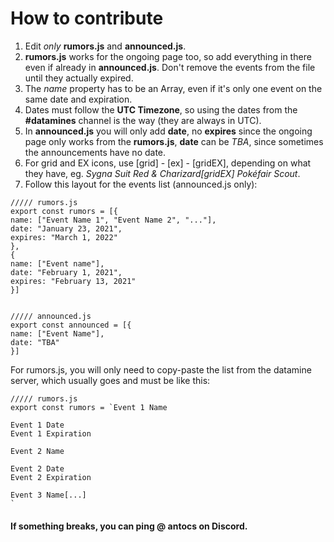# How to contribute
1. Edit *only* **rumors.js** and **announced.js**.
2. **rumors.js** works for the ongoing page too, so add everything in there even if already in **announced.js**. Don't remove the events from the file until they actually expired.
3. The *name* property has to be an Array, even if it's only one event on the same date and expiration.
4. Dates must follow the **UTC Timezone**, so using the dates from the **#datamines** channel is the way (they are always in UTC).
5. In **announced.js** you will only add **date**, no **expires** since the ongoing page only works from the **rumors.js**, **date** can be *TBA*, since sometimes the announcements have no date.
6. For grid and EX icons, use \[grid] - \[ex] - \[gridEX], depending on what they have, eg. *Sygna Suit Red & Charizard\[gridEX] Pokéfair Scout*.
7. Follow this layout for the events list (announced.js only):
```
///// rumors.js
export const rumors = [{
name: ["Event Name 1", "Event Name 2", "..."],
date: "January 23, 2021",
expires: "March 1, 2022"
},
{
name: ["Event name"],
date: "February 1, 2021",
expires: "February 13, 2021"
}]


///// announced.js
export const announced = [{
name: ["Event Name"],
date: "TBA"
}]
```
For rumors.js, you will only need to copy-paste the list from the datamine server, which usually goes and must be like this:
```
///// rumors.js
export const rumors = `Event 1 Name

Event 1 Date
Event 1 Expiration

Event 2 Name

Event 2 Date
Event 2 Expiration

Event 3 Name[...]
`
```

#### If something breaks, you can ping @ antocs on Discord.
